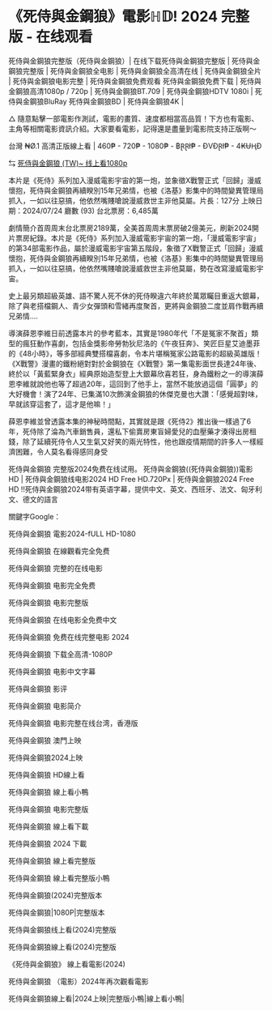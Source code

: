 <h1>《死侍與金鋼狼》電影ℍ𝔻! 2024 完整版 - 在线观看</h1>

死侍與金鋼狼完整版（死侍與金鋼狼）| 在线下载死侍與金鋼狼完整版 | 死侍與金鋼狼完整版 | 死侍與金鋼狼全电影 | 死侍與金鋼狼全高清在线 | 死侍與金鋼狼全片 | 死侍與金鋼狼电影完整 | 死侍與金鋼狼免费观看 死侍與金鋼狼免费下载 | 死侍與金鋼狼高清1080p / 720p | 死侍與金鋼狼BT.709 | 死侍與金鋼狼HDTV 1080i | 死侍與金鋼狼BluRay 死侍與金鋼狼BD | 死侍與金鋼狼4K |

△ 隨意點擊一部電影作測試，電影的畫質、速度都相當高品質！下方也有電影、主角等相關電影資訊介紹。大家要看電影，記得還是盡量到電影院支持正版啊～

台灣 ₦Ø.1 高清正版線上看 | 460₱ - 720₱ - 1080₱ - ฿ⱤⱤł₱ - ĐVĐⱤł₱ - 4₭ɄⱧĐ

⇆ [死侍與金鋼狼 (TW)~ 线上看1080p](https://hdmoviesworld.xyz/zh/movie/533535/deadpool-wolverine-Github)

本片是《死侍》系列加入漫威電影宇宙的第一炮，並象徵X戰警正式「回歸」漫威懷抱，死侍與金鋼狼再續睽別15年兄弟情，也被《洛基》影集中的時間變異管理局抓入，一如以往惡搞，他依然嘴賤嗆說漫威救世主非他莫屬。片長：127分 上映日期：2024/07/24 廳數 (93) 台北票房：6,485萬

劇情簡介首周周末台北票房2189萬，全美首周周末票房破2億美元，刷新2024開片票房紀錄。本片是《死侍》系列加入漫威電影宇宙的第一炮，「漫威電影宇宙」的第34部電影作品，屬於漫威電影宇宙第五階段，象徵了X戰警正式「回歸」漫威懷抱，死侍與金鋼狼再續睽別15年兄弟情，也被《洛基》影集中的時間變異管理局抓入，一如以往惡搞，他依然嘴賤嗆說漫威救世主非他莫屬，勢在改寫漫威電影宇宙。

史上最另類超級英雄、語不驚人死不休的死侍睽違六年終於萬眾矚目重返大銀幕，除了與老搭檔鋼人、青少女彈頭和雪緒再度聚首，更將與金鋼狼二度並肩作戰再續兄弟情....

導演薛恩李維日前透露本片的參考藍本，其實是1980年代「不是冤家不聚首」類型的瘋狂動作喜劇，包括金獎影帝勞勃狄尼洛的《午夜狂奔》、笑匠巨星艾迪墨菲的《48小時》，等多部經典雙搭檔喜劇，令本片堪稱冤家公路電影的超級英雄版！《X戰警》漫畫的鐵粉絕對對於金鋼狼在《X戰警》第一集電影面世長達24年後、終於以「黃藍緊身衣」經典原始造型登上大銀幕欣喜若狂，身為鐵粉之一的導演薛恩李維就說他也等了超過20年，這回到了他手上，當然不能放過這個「圓夢」的大好機會！演了24年、已集滿10次飾演金鋼狼的休傑克曼也大讚：「感覺超對味，早就該穿這套了，這才是他嘛！」

薛恩李維並曾透露本集的神秘時間點，其實就是跟《死侍2》推出後一樣過了6年，死侍除了淪為汽車銷售員，還私下偷賣房東盲婦愛兒的血壓藥才湊得出房租錢，除了延續死侍令人又生氣又好笑的兩光特性，他也跟疫情期間的許多人一樣經濟困難，令人莫名看得感同身受

死侍與金鋼狼 完整版2024免费在线试用。 死侍與金鋼狼((死侍與金鋼狼))電影 HD | 死侍與金鋼狼线电影2024 HD Free HD.720Px | 死侍與金鋼狼2024 Free HD !!死侍與金鋼狼2024带有英语字幕，提供中文、英文、西班牙、法文、匈牙利文、德文的語言

關鍵字Google：

死侍與金鋼狼 電影2024-fULL HD-1080

死侍與金鋼狼 在線觀看完全免费

死侍與金鋼狼 完整的在线电影

死侍與金鋼狼 电影完全免费

死侍與金鋼狼 电影完整版

死侍與金鋼狼 在线电影全免费中文

死侍與金鋼狼 免费在线完整电影 2024

死侍與金鋼狼 下载全高清-1080P

死侍與金鋼狼 电影中文字幕

死侍與金鋼狼 影评

死侍與金鋼狼 电影简介

死侍與金鋼狼 电影完整在线台湾，香港版

死侍與金鋼狼 澳門上映

死侍與金鋼狼2024上映

死侍與金鋼狼 HD線上看

死侍與金鋼狼 線上看小鴨

死侍與金鋼狼 电影完整版

死侍與金鋼狼 線上看下載

死侍與金鋼狼 2024 下載

死侍與金鋼狼 線上看完整版

死侍與金鋼狼 線上看完整版小鴨

死侍與金鋼狼(2024)完整版本

死侍與金鋼狼|1080P|完整版本

死侍與金鋼狼线上看(2024)完整版

死侍與金鋼狼線上看(2024)完整版

《死侍與金鋼狼》 線上看電影(2024)

死侍與金鋼狼 （電影）2024年再次觀看電影

死侍與金鋼狼線上看|2024上映|完整版小鴨|線上看小鴨|
